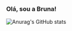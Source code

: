 ### Olá, sou a Bruna! 

![Anurag's GitHub stats](https://github-readme-stats.vercel.app/api?username=anuraghazra&show_icons=true&theme=transparent)